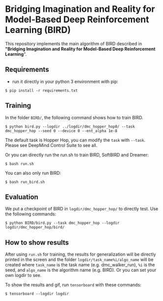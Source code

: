 # Bridging Imagination and Reality for Model-Based Deep Reinforcement Learning (BIRD)
This repository implements the main algorithm of BIRD described in **"Bridging Imagination and Reality for Model-Based Deep Reinforcement Learning**".

## Requirements
- run it directly in your python 3 environment with pip:

``` 
$ pip install -r requirements.txt
```

## Training
In the folder `BIRD/`, the following command shows how to train BIRD.

```
$ python bird.py --logdir ../logdir/dmc_hopper_hop0/ --task dmc_hopper_hop --seed 0 --device 0 --ent_alpha 1e-8 
```

The default task is Hopper Hop, you can modify the `task` with `--task`. Please see DeepMind Control Suite to see all. 

Or you can directly run the run.sh to train BIRD, SoftBIRD and Dreamer:

```
$ bash run.sh
```

You can also only run BIRD:

```
$ bash run_bird.sh
```

## Evaluation
We put a checkpoint of BIRD in `logdir/dmc_hopper_hop/` to directly test. Use the following commands:

```
$ python BIRD/bird.py --task dmc_hopper_hop --logdir logdir/dmc_hopper_hop/bird/ 
```

## How to show results
After using `run.sh` for training, the results for generalization will be directly printed in the screen and the folder `logdir/task_name%i/algo_name` will be created where `task_name` is the task name (e.g. dmc_walker_run), `%i` is the seed, and `algo_name` is the algorithm name (e.g. BIRD). Or you can set your own logdir to see.

To show the results and gif, run `tensorboard` with these commands:

```
$ tensorboard --logdir logdir
```